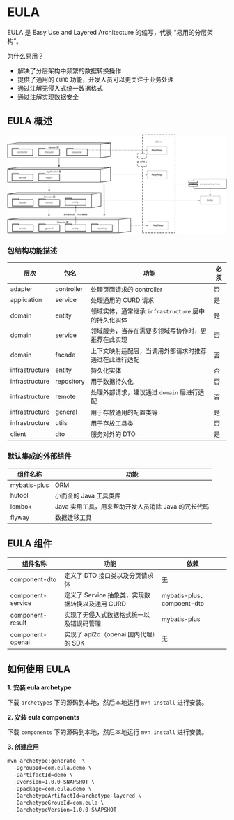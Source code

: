 # EULA
EULA 是 Easy Use and Layered Architecture 的缩写，代表 “易用的分层架构”。

为什么易用？
- 解决了分层架构中频繁的数据转换操作
- 提供了通用的 `CURD` 功能，开发人员可以更关注于业务处理
- 通过注解无侵入式统一数据格式
- 通过注解实现数据安全


## EULA 概述
![分层架构图](./resources/分层架构图.png)

### 包结构功能描述
| 层次             | 包名         | 功能                                  | 必须 |
|----------------|------------|-------------------------------------|----|
| adapter        | controller | 处理页面请求的 controller                  | 否  |
| application    | service    | 处理通用的 CURD 请求                       | 是  |
| domain         | entity     | 领域实体，通常继承 `infrastructure` 层中的持久化实体 | 是  |
| domain         | service    | 领域服务，当存在需要多领域写协作时，更推荐在此实现           | 否  |
| domain         | facade     | 上下文映射适配层，当调用外部请求时推荐通过在此进行适配         | 否  |
| infrastructure | entity     | 持久化实体                               | 否  |
| infrastructure | repository | 用于数据持久化                             | 否  |
| infrastructure | remote     | 处理外部请求，建议通过 `domain` 层进行适配          | 否  |
| infrastructure | general    | 用于存放通用的配置类等                         | 是  |
| infrastructure | utils      | 用于存放工具类                             | 否  |
| client         | dto        | 服务对外的 DTO                           | 是  |

### 默认集成的外部组件
| 组件名称         | 功能                              |
|--------------|---------------------------------|
| mybatis-plus | ORM                             |
| hutool       | 小而全的 Java 工具类库                  | 
| lombok       | Java 实用工具，用来帮助开发人员消除 Java 的冗长代码 |
| flyway       | 数据迁移工具                          |

## EULA 组件
| 组件名称              | 功能                              | 依赖                        |
|-------------------|---------------------------------|---------------------------|
| component-dto     | 定义了 DTO 接口类以及分页请求体              | 无                         |
| component-service | 定义了 Service 抽象类，实现数据转换以及通用 CURD | mybatis-plus、compoent-dto |
| component-result  | 实现了无侵入式数据格式统一以及错误码管理            | mybatis-plus              |
| component-openai  | 实现了 api2d（openai 国内代理）的 SDK     | 无                         |


## 如何使用 EULA
**1. 安装 eula archetype**

下载 `archetypes` 下的源码到本地，然后本地运行 `mvn install` 进行安装。

**2. 安装 eula components**

下载 `components` 下的源码到本地，然后本地运行 `mvn install` 进行安装。

**3. 创建应用**
```mvn
mvn archetype:generate  \
  -DgroupId=com.eula.demo \
  -DartifactId=demo \
  -Dversion=1.0.0-SNAPSHOT \
  -Dpackage=com.eula.demo \
  -DarchetypeArtifactId=archetype-layered \
  -DarchetypeGroupId=com.eula \
  -DarchetypeVersion=1.0.0-SNAPSHOT
```